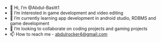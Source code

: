 - 👋 Hi, I’m @Abdul-Basitt1
- 👀 I’m interested in game development and video editing
- 🌱 I’m currently learning app development in android studio, RDBMS and game development
- 💞️ I’m looking to collaborate on coding projects and gaming projects
- 📫 How to reach me - abdulrocker4@gmail.com

<!---
Abdul-Basitt1/Abdul-Basitt1 is a ✨ special ✨ repository because its `README.md` (this file) appears on your GitHub profile.
You can click the Preview link to take a look at your changes.
--->

